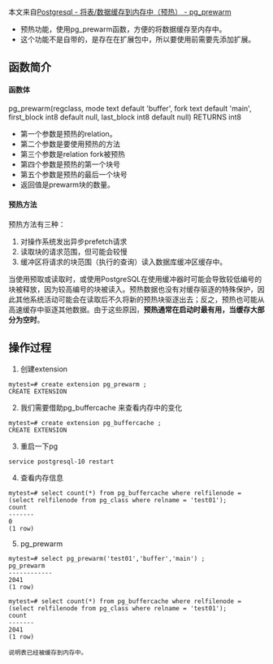 本文来自[Postgresql - 将表/数据缓存到内存中（预热） - pg_prewarm](https://blog.csdn.net/chuckchen1222/article/details/81064596)

- 预热功能，使用pg_prewarm函数，方便的将数据缓存至内存中。
- 这个功能不是自带的，是存在在扩展包中，所以要使用前需要先添加扩展。

## 函数简介

#### 函数体

pg_prewarm(regclass, mode text default 'buffer', fork text default 'main', first_block int8 default null, last_block int8 default null) RETURNS int8

- 第一个参数是预热的relation。
- 第二个参数是要使用预热的方法
- 第三个参数是relation fork被预热
- 第四个参数是预热的第一个块号
- 第五个参数是预热的最后一个块号
- 返回值是prewarm块的数量。

#### 预热方法

预热方法有三种：

1. 对操作系统发出异步prefetch请求
2. 读取块的请求范围，但可能会较慢
3. 缓冲区将请求的块范围（执行的查询）读入数据库缓冲区缓存中。

当使用预取或读取时，或使用PostgreSQL在使用缓冲器时可能会导致较低编号的块被释放，因为较高编号的块被读入。预热数据也没有对缓存驱逐的特殊保护，因此其他系统活动可能会在读取后不久将新的预热块驱逐出去；反之，预热也可能从高速缓存中驱逐其他数据。由于这些原因，**预热通常在启动时最有用，当缓存大部分为空时**。


## 操作过程
1. 创建extension
```
mytest=# create extension pg_prewarm ;
CREATE EXTENSION

```
2. 我们需要借助pg_buffercache 来查看内存中的变化
```
mytest=# create extension pg_buffercache ;
CREATE EXTENSION
```
3. 重启一下pg
```
service postgresql-10 restart
```
4. 查看内存信息
```
mytest=# select count(*) from pg_buffercache where relfilenode = (select relfilenode from pg_class where relname = 'test01');
count
-------
0
(1 row)

```
5. pg_prewarm
```
mytest=# select pg_prewarm('test01','buffer','main') ;
pg_prewarm
------------
2041
(1 row)

mytest=# select count(*) from pg_buffercache where relfilenode = (select relfilenode from pg_class where relname = 'test01');
count
-------
2041
(1 row)

说明表已经被缓存到内存中。

```

